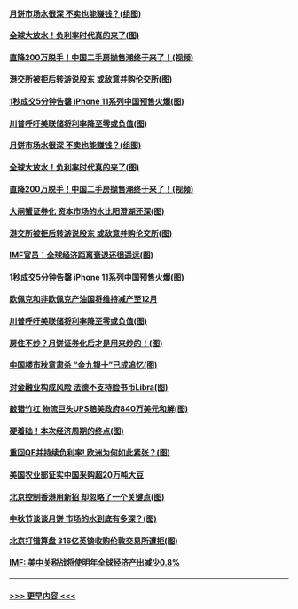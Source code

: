 #### [月饼市场水很深 不卖也能赚钱？(组图)](../pages/p5/907365.md?t=09150533) 
#### [全球大放水！负利率时代真的来了(图)](../pages/p5/907372.md?t=09150533) 
#### [直降200万脱手！中国二手房抛售潮终于来了！(视频)](../pages/p5/907361.md?t=09150533) 
#### [港交所被拒后转游说股东 或敌意并购伦交所(图)](../pages/p5/907380.md?t=09150533) 
#### [1秒成交5分钟告罄 iPhone 11系列中国预售火爆(图)](../pages/p5/907373.md?t=09150533) 
#### [川普呼吁美联储将利率降至零或负值(图)](../pages/p5/907303.md?t=09150533) 
#### [月饼市场水很深 不卖也能赚钱？(组图)](../pages/p5/907365.md?t=09150533) 
#### [全球大放水！负利率时代真的来了(图)](../pages/p5/907372.md?t=09150533) 
#### [直降200万脱手！中国二手房抛售潮终于来了！(视频)](../pages/p5/907361.md?t=09150533) 
#### [大闸蟹证券化 资本市场的水比阳澄湖还深(图)](../pages/p5/907370.md?t=09150533) 
#### [港交所被拒后转游说股东 或敌意并购伦交所(图)](../pages/p5/907380.md?t=09150533) 
#### [IMF官员：全球经济距离衰退还很遥远(图)](../pages/p5/907377.md?t=09150533) 
#### [1秒成交5分钟告罄 iPhone 11系列中国预售火爆(图)](../pages/p5/907373.md?t=09150533) 
#### [欧佩克和非欧佩克产油国将维持减产至12月](../pages/p5/907339.md?t=09150533) 
#### [川普呼吁美联储将利率降至零或负值(图)](../pages/p5/907303.md?t=09150533) 
#### [房住不炒？月饼证券化后才是用来炒的！(图)](../pages/p5/907337.md?t=09150533) 
#### [中国楼市秋意肃杀 “金九银十”已成追忆(图)](../pages/p5/907275.md?t=09150533) 
#### [对金融业构成风险 法德不支持脸书币Libra(图)](../pages/p5/907312.md?t=09150533) 
#### [敲错竹杠 物流巨头UPS赔美政府840万美元和解(图)](../pages/p5/907308.md?t=09150533) 
#### [硬着陆！本次经济周期的终点(图)](../pages/p5/907268.md?t=09150533) 
#### [重回QE并持续负利率! 欧洲为何如此紧张？(图)](../pages/p5/907269.md?t=09150533) 
#### [美国农业部证实中国采购超20万吨大豆](../pages/p5/907287.md?t=09150533) 
#### [北京控制香港用新招 却忽略了一个关键点(图)](../pages/p5/907256.md?t=09150533) 
#### [中秋节谈谈月饼 市场的水到底有多深？(图)](../pages/p5/907241.md?t=09150533) 
#### [北京打错算盘 316亿英镑收购伦敦交易所遭拒(图)](../pages/p5/907236.md?t=09150533) 
#### [IMF: 美中关税战将使明年全球经济产出减少0.8%](../pages/p5/907233.md?t=09150533) 

----
#### [ >>> 更早内容 <<< ](../indexes/p5-earlier.md)
